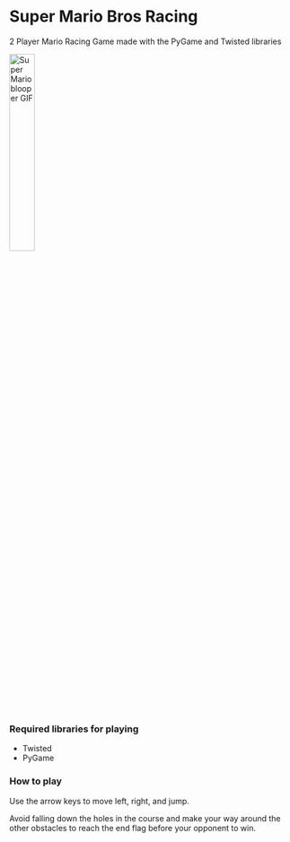 # Super Mario Bros Racing
2 Player Mario Racing Game made with the PyGame and Twisted libraries

<img src="https://media.giphy.com/media/13RuaUi7s3XBfO/giphy.gif" alt="Super Mario blooper GIF" width="30%" height="auto">

### Required libraries for playing

- Twisted 
- PyGame

### How to play
Use the arrow keys to move left, right, and jump. 

Avoid falling down the holes in the course and make your way around the other obstacles to reach the end flag before your opponent to win.
